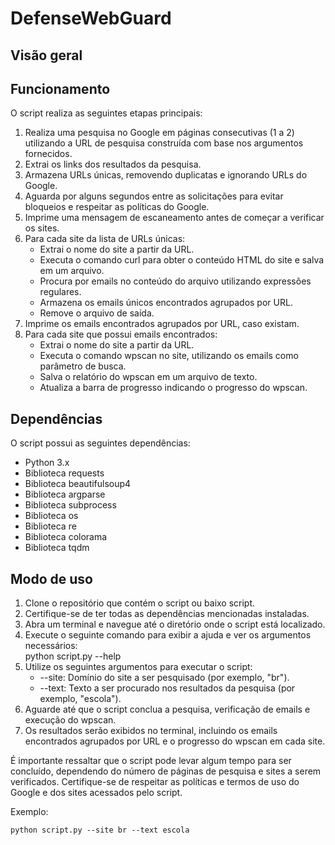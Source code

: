 <h1>DefenseWebGuard</h1>
<h2>Visão geral</h2>
<pscript em Python é uma ferramenta poderosa desenvolvida para proteger a internet, ajudando a identificar e alertar proprietários de sites que possuem falhas de segurança no WordPress. Com sua automação inteligente, o script simplifica todo o processo de busca, encontra os endereços de e-mail dos proprietários e envia automaticamente os alertas com apenas algumas configurações e uma linha de comando.</p>
<h2>Funcionamento</h2>
<p>O script realiza as seguintes etapas principais:</p>
<ol>
  <li>Realiza uma pesquisa no Google em páginas consecutivas (1 a 2) utilizando a URL de pesquisa construída com base nos argumentos fornecidos.</li>
  <li>Extrai os links dos resultados da pesquisa.</li>
  <li>Armazena URLs únicas, removendo duplicatas e ignorando URLs do Google.</li>
  <li>Aguarda por alguns segundos entre as solicitações para evitar bloqueios e respeitar as políticas do Google.</li>
  <li>Imprime uma mensagem de escaneamento antes de começar a verificar os sites.</li>
  <li>Para cada site da lista de URLs únicas:
    <ul>
      <li>Extrai o nome do site a partir da URL.</li>
      <li>Executa o comando curl para obter o conteúdo HTML do site e salva em um arquivo.</li>
      <li>Procura por emails no conteúdo do arquivo utilizando expressões regulares.</li>
      <li>Armazena os emails únicos encontrados agrupados por URL.</li>
      <li>Remove o arquivo de saída.</li>
    </ul>
  </li>
  <li>Imprime os emails encontrados agrupados por URL, caso existam.</li>
  <li>Para cada site que possui emails encontrados:
    <ul>
      <li>Extrai o nome do site a partir da URL.</li>
      <li>Executa o comando wpscan no site, utilizando os emails como parâmetro de busca.</li>
      <li>Salva o relatório do wpscan em um arquivo de texto.</li>
      <li>Atualiza a barra de progresso indicando o progresso do wpscan.</li>
    </ul>
  </li>
</ol>
<h2>Dependências</h2>
<p>O script possui as seguintes dependências:</p>
<ul>
  <li>Python 3.x</li>
  <li>Biblioteca requests</li>
  <li>Biblioteca beautifulsoup4</li>
  <li>Biblioteca argparse</li>
  <li>Biblioteca subprocess</li>
  <li>Biblioteca os</li>
  <li>Biblioteca re</li>
  <li>Biblioteca colorama</li>
  <li>Biblioteca tqdm</li>
</ul>
<h2>Modo de uso</h2>
<ol>
  <li>Clone o repositório que contém o script ou baixo script.</li>
  <li>Certifique-se de ter todas as dependências mencionadas instaladas.</li>
  <li>Abra um terminal e navegue até o diretório onde o script está localizado.</li>
  <li>Execute o seguinte comando para exibir a ajuda e ver os argumentos necessários:
      </div><div>python script.py --help  </div></div>
  </pre>
  </li>
  <li>Utilize os seguintes argumentos para executar o script:
    <ul>
      <li>--site: Domínio do site a ser pesquisado (por exemplo, "br").</li>
      <li>--text: Texto a ser procurado nos resultados da pesquisa (por exemplo, "escola").</li>
    </ul>

  <li>Aguarde até que o script conclua a pesquisa, verificação de emails e execução do wpscan.</li>
  <li>Os resultados serão exibidos no terminal, incluindo os emails encontrados agrupados por URL e o progresso do wpscan em cada site.</li>
</ol>
<p>É importante ressaltar que o script pode levar algum tempo para ser concluído, dependendo do número de páginas de pesquisa e sites a serem verificados. Certifique-se de respeitar as políticas e termos de uso do Google e dos sites acessados pelo script.</p>

Exemplo:

```
python script.py --site br --text escola
```  
